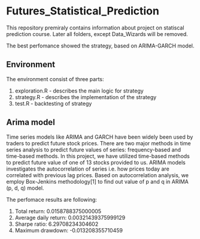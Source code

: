 # Futures_Statistical_Prediction
This repository premiraly contains information about project on statiscal prediction course. 
Later all folders, except Data_Wizards will be removed.

The best perfomance showed the strategy, based on ARIMA-GARCH model.

## Environment 

The environment consist of three parts:
1. exploration.R - describes the main logic for strategy
2. strategy.R - describes the implementation of the strategy
3. test.R - backtesting of strategy


## Arima model

Time series models like ARIMA and GARCH have been widely been used by traders to predict future stock prices. There are two major methods in time series analysis to predict future values of series: frequency-based and time-based methods. In this project, we have utilized time-based methods to predict future value of one of 13 stocks provided to us. ARIMA models investigates the autocorrelation of series i.e. how prices today are correlated with previous lag prices. Based on autocorrelation analysis, we employ Box-Jenkins methodology[1] to find out value of p and q in ARIMA (p, d, q) model.

The perfomace results are following:
1. Total return: 0.0158788375000005
2. Average daily return: 0.00321439375999129
3. Sharpe ratio: 6.29708234304602
4. Maximum drawdown: -0.013208355710459
